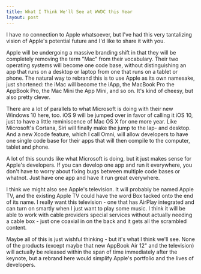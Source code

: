 ```yaml
---
title: What I Think We'll See at WWDC this Year
layout: post
---
```


I have no connection to Apple whatsoever, but I've had this very tantalizing vision of Apple's potential future and I'd like to share it with you. 

Apple will be undergoing a massive branding shift in that they will be completely removing the term "Mac" from their vocabulary. Their two operating systems will become one code base, without distinguishing an app that runs on a desktop or laptop from one that runs on a tablet or phone. The natural way to rebrand this is to use Apple as its own namesake, just shortened: the iMac will become the iApp, the MacBook Pro the AppBook Pro, the Mac Mini the App Mini, and so on. It's kind of cheesy, but also pretty clever. 

There are a lot of parallels to what Microsoft is doing with their new Windows 10 here, too. iOS 9 will be jumped over in favor of calling it iOS 10, just to have a little reminiscence of Mac OS X for one more year. Like Microsoft's Cortana, Siri will finally make the jump to the lap- and desktop. And a new Xcode feature, which I call Omni, will allow developers to have one single code base for their apps that will then compile to the computer, tablet and phone. 

A lot of this sounds like what Microsoft is doing, but it just makes sense for Apple's developers. If you can develop one app and run it everywhere, you don't have to worry about fixing bugs between multiple code bases or whatnot. Just have one app and have it run great everywhere.

I think we might also see Apple's television. It will probably be named Apple TV, and the existing Apple TV could have the word Box tacked onto the end of its name. I really want this television - one that has AirPlay integrated and can turn on smartly when I just want to play some music. I think it will be able to work with cable providers special services without actually needing a cable box - just one coaxial in on the back and it gets all the scrambled content.

Maybe all of this is just wishful thinking - but it's what I think we'll see. None of the products (except maybe that new AppBook Air 12" and the television) will actually be released within the span of time immediately after the keynote, but a rebrand here would simplify Apple's portfolio and the lives of developers.